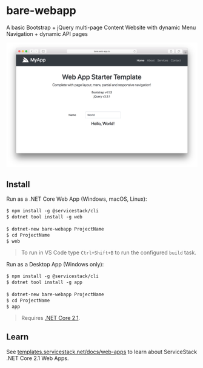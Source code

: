 # bare-webapp

A basic Bootstrap + jQuery multi-page Content Website with dynamic Menu Navigation + dynamic API pages

[![](https://raw.githubusercontent.com/NetCoreApps/TemplatePages/master/src/wwwroot/assets/img/screenshots/bare.png)](http://bare.web-app.io)

## Install

Run as a .NET Core Web App (Windows, macOS, Linux):

    $ npm install -g @servicestack/cli
    $ dotnet tool install -g web

    $ dotnet-new bare-webapp ProjectName
    $ cd ProjectName
    $ web

> To run in VS Code type `Ctrl+Shift+B` to run the configured `build` task.

Run as a Desktop App (Windows only):

    $ npm install -g @servicestack/cli
    $ dotnet tool install -g app

    $ dotnet-new bare-webapp ProjectName
    $ cd ProjectName
    $ app

> Requires [.NET Core 2.1](https://www.microsoft.com/net/download/dotnet-core/2.1).

## Learn

See [templates.servicestack.net/docs/web-apps](http://templates.servicestack.net/docs/web-apps) to learn about ServiceStack .NET Core 2.1 Web Apps.
